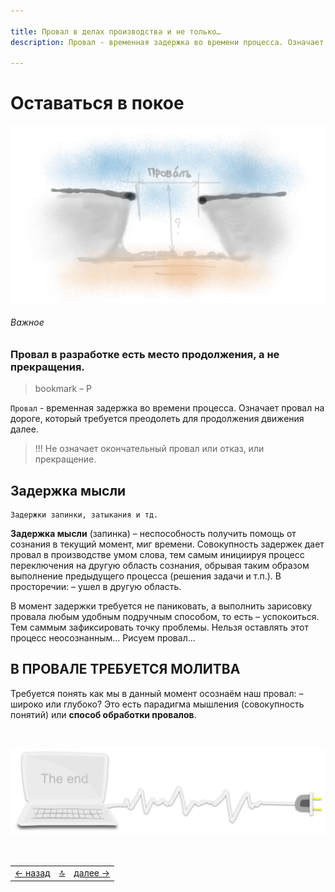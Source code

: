 ```yaml
---

title: Провал в делах производства и не только…
description: Провал - временная задержка во времени процесса. Означает провал на дороге, который требуется преодолеть для продолжения движения далее

---
```


<div class="navi"><nav id="navi"><!-- js --></nav></div>

# Оставаться в покое

<span id='pokoy-proval-img' class="img" onclick="imgResize()">![Провал](assets/img/proval.png)</span>

###### Важное

### Провал в разработке есть место продолжения, а не прекращения.

>bookmark – P

`Провал` - временная задержка во времени процесса. Означает провал на дороге, который требуется преодолеть для продолжения движения далее.

>!!! Не означает окончательный провал или отказ, или прекращение.

## Задержка мысли

	Задержки запинки, затыкания и тд.

**Задержка мысли** (запинка) – неспособность получить помощь от сознания в текущий момент, миг времени. Совокупность задержек дает провал в производстве умом слова, тем самым инициируя процесc переключения на другую область сознания, обрывая таким образом выполнение предыдущего процесса (решения задачи и т.п.). 
В просторечии: – ушел в другую область.

В момент задержки требуется не паниковать, а выполнить зарисовку провала любым удобным подручным способом, то есть – успокоиться. Тем саммым зафиксировать точку проблемы. Нельзя оставлять этот процесс неосознанным… Рисуем провал…



## В ПРОВАЛЕ ТРЕБУЕТСЯ МОЛИТВА

Требуется понять как мы в данный момент осознаём наш провал: – широко или глубоко? Это есть парадигма мышления (совокупность понятий) или **способ обработки провалов**. 

 <br>

<span id="comp-end-img" class="img" onclick="imgResize()">![img](assets/svg/comp-end.svg)</span>
<script src="assets/js/navi.js"></script>

<!--ystm_start-->
<br>

 |||| 
 |:---|:---:|---:| 
 [← назад](nash-nvm.md)|[ 🔝 ](#)|[далее →](rci-raskladka.md) 

 <br>
<!--ystm_end-->
